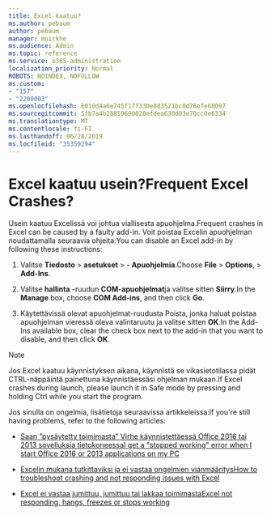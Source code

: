 ```yaml
---
title: Excel kaatuu?
ms.author: pebaum
author: pebaum
manager: mnirkhe
ms.audience: Admin
ms.topic: reference
ms.service: o365-administration
localization_priority: Normal
ROBOTS: NOINDEX, NOFOLLOW
ms.custom:
- "157"
- "2200003"
ms.openlocfilehash: 6010d4a6e745f17f330e883521bc8d76efe68097
ms.sourcegitcommit: 5fb7a4b28859690020efdea630d03e70cc0e6334
ms.translationtype: MT
ms.contentlocale: fi-FI
ms.lasthandoff: 06/28/2019
ms.locfileid: "35359294"
---
```

# <a name="frequent-excel-crashes"></a><span data-ttu-id="ccbc0-102">Excel kaatuu usein?</span><span class="sxs-lookup"><span data-stu-id="ccbc0-102">Frequent Excel Crashes?</span></span>

<span data-ttu-id="ccbc0-103">Usein kaatuu Excelissä voi johtua viallisesta apuohjelma.</span><span class="sxs-lookup"><span data-stu-id="ccbc0-103">Frequent crashes in Excel can be caused by a faulty add-in.</span></span> <span data-ttu-id="ccbc0-104">Voit poistaa Excelin apuohjelman noudattamalla seuraavia ohjeita:</span><span class="sxs-lookup"><span data-stu-id="ccbc0-104">You can disable an Excel add-in by following these instructions:</span></span>
  
1. <span data-ttu-id="ccbc0-105">Valitse **Tiedosto** \> **asetukset** \> **- Apuohjelmia**.</span><span class="sxs-lookup"><span data-stu-id="ccbc0-105">Choose **File** \> **Options**, \> **Add-Ins**.</span></span>

2. <span data-ttu-id="ccbc0-106">Valitse **hallinta** -ruudun **COM-apuohjelmat**ja valitse sitten **Siirry**.</span><span class="sxs-lookup"><span data-stu-id="ccbc0-106">In the **Manage** box, choose **COM Add-ins**, and then click **Go**.</span></span>

3. <span data-ttu-id="ccbc0-107">Käytettävissä olevat apuohjelmat-ruudusta Poista, jonka haluat poistaa apuohjelman vieressä oleva valintaruutu ja valitse sitten **OK**.</span><span class="sxs-lookup"><span data-stu-id="ccbc0-107">In the Add-Ins available box, clear the check box next to the add-in that you want to disable, and then click **OK**.</span></span>

> [!NOTE]
> <span data-ttu-id="ccbc0-108">Jos Excel kaatuu käynnistyksen aikana, käynnistä se vikasietotilassa pidät CTRL-näppäintä painettuna käynnistäessäsi ohjelman mukaan.</span><span class="sxs-lookup"><span data-stu-id="ccbc0-108">If Excel crashes during launch, please launch it in Safe mode by pressing and holding Ctrl while you start the program.</span></span>
  
<span data-ttu-id="ccbc0-109">Jos sinulla on ongelmia, lisätietoja seuraavissa artikkeleissa:</span><span class="sxs-lookup"><span data-stu-id="ccbc0-109">If you're still having problems, refer to the following articles:</span></span>
  
- [<span data-ttu-id="ccbc0-110">Saan ”pysäytetty toimimasta” Virhe käynnistettäessä Office 2016 tai 2013 sovelluksia tietokoneessa</span><span class="sxs-lookup"><span data-stu-id="ccbc0-110">I get a "stopped working" error when I start Office 2016 or 2013 applications on my PC</span></span>](https://support.office.com/article/52bd7985-4e99-4a35-84c8-2d9b8301a2fa.aspx)

- [<span data-ttu-id="ccbc0-111">Excelin mukana tutkittaviksi ja ei vastaa ongelmien vianmääritys</span><span class="sxs-lookup"><span data-stu-id="ccbc0-111">How to troubleshoot crashing and not responding issues with Excel</span></span>](https://support.microsoft.com/help/2758592/how-to-troubleshoot-crashing-and-not-responding-issues-with-excel)

- [<span data-ttu-id="ccbc0-112">Excel ei vastaa jumittuu, jumittuu tai lakkaa toimimasta</span><span class="sxs-lookup"><span data-stu-id="ccbc0-112">Excel not responding, hangs, freezes or stops working</span></span>](https://support.office.com/article/37e7d3c9-9e84-40bf-a805-4ca6853a1ff4.aspx)
